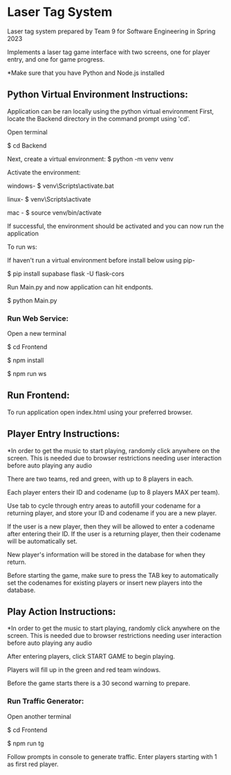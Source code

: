 # Laser Tag System

Laser tag system prepared by Team 9 for Software Engineering in Spring 2023

Implements a laser tag game interface with two screens, one for player entry, and one for game progress.

\*Make sure that you have Python and Node.js installed

## Python Virtual Environment Instructions:

Application can be ran locally using the python virtual environment
First, locate the Backend directory in the command prompt using 'cd'.

Open terminal

$ cd Backend

Next, create a virtual environment:
$ python -m venv venv

Activate the environment:

windows-
$ venv\Scripts\activate.bat

linux-
$ venv\Scripts\activate

mac -
$ source venv/bin/activate

If successful, the environment should be activated and you can now run the application

To run ws:

If haven't run a virtual environment before install below using pip-

$ pip install supabase flask -U flask-cors

Run Main.py and now application can hit endponts.

$ python Main.py

### Run Web Service:

Open a new terminal

$ cd Frontend

$ npm install

$ npm run ws

## Run Frontend:

To run application open index.html using your preferred browser.

## Player Entry Instructions:

\*In order to get the music to start playing, randomly click anywhere on the screen. This is needed due to browser restrictions needing user interaction before auto playing any audio

There are two teams, red and green, with up to 8 players in each.

Each player enters their ID and codename (up to 8 players MAX per team).

Use tab to cycle through entry areas to autofill your codename for a returning player, and store your ID and codename if you are a new player.

If the user is a new player, then they will be allowed to enter a codename after entering their ID. If the user is a returning player, then their codename will be automatically set.

New player's information will be stored in the database for when they return.

Before starting the game, make sure to press the TAB key to automatically set the codenames for existing players or insert new players into the database.

## Play Action Instructions:

\*In order to get the music to start playing, randomly click anywhere on the screen. This is needed due to browser restrictions needing user interaction before auto playing any audio

After entering players, click START GAME to begin playing.

Players will fill up in the green and red team windows.

Before the game starts there is a 30 second warning to prepare.

### Run Traffic Generator:

Open another terminal

$ cd Frontend

$ npm run tg

Follow prompts in console to generate traffic. Enter players starting with 1 as first red player.
